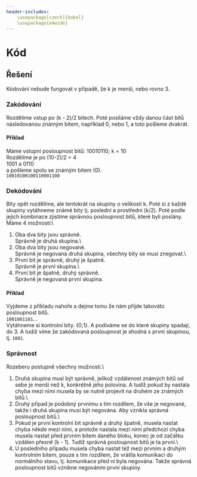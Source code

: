 ```yaml
---
header-includes:
	\usepackage[czech]{babel}
	\usepackage{a4wide}
---
```

# Kód
## Řešení
Kódování nebude fungovat v případě, že k je menší, nebo rovno 3.

### Zakódování
Rozdělíme vstup po (k - 2)/2 bitech. Poté posíláme vždy danou část bitů následovanou známým bitem, například 0, nebo 1, 
a toto pošleme dvakrát.

#### Příklad
Máme vstupní posloupnost bitů: 10010110; k = 10\
Rozdělíme je po (10-2)/2 = 4\
1001 a 0110\
a pošleme spolu se známým bitem (0).\
`10010100100110001100`

### Dekódování
Bity opět rozdělíme, ale tentokrát na skupiny o velikosti k. Poté si z každé skupiny vytáhneme známé bity tj. poslední 
a prostřední (k/2). Poté podle jejich kombinace zjistíme správnou posloupnost bitů, které byli poslány. Máme 
4 možnosti:\
1. Oba dva bity jsou správně.\
Správně je druhá skupina.\
2. Oba dva bity jsou negované.\
Správně je negovaná druhá skupina, všechny bity se musí znegovat.\
3. První bit je správně, druhý je špatně.\
Správně je první skupina.\
4. První bit je špatně, druhý správně.\
Správně je negovaná první skupina.

#### Příklad
Vyjdeme z příkladu nahoře a dejme tomu že nám přijde takováto posloupnost bitů.\
`1001001101`...\
Vytáhneme si kontrolní bity. {0;1}. A podíváme se do které skupiny spadají, do 3. A tudíž víme že zakódovaná posloupnost 
je shodná s první skupinou, tj. `1001`.

### Správnost
Rozeberu postupně všechny možnosti.\
1. Druhá skupina musí být správně, jelikož vzdálenost známých bitů od sebe je menší než k, konkrétně jeho polovina. 
   A tudíž pokud by nastala chyba mezi nimi musela by se nutně projevit na druhém ze známých bitů.\
2. Druhý případ je podobný prvnímu s tím rozdílem, že vše je negované, takže i druhá skupina musí být negována. Aby 
   vznikla správná posloupnost bitů.\
3. Pokud je první kontrolní bit správně a druhý špatně, musela nastat chyba někde mezi nimi, a protože nastala mezi nimi 
   předchozí chyba musela nastat před prvním bitem daného bloku, konec je od začátku vzdálen přesně (k - 1). Tudíž 
   správná posloupnost bitů je ta první.\
4. U posledního případu musela chyba nastat též mezi prvním a druhým kontrolním bitem, pouze s tím rozdílem, že vrátila 
   komunikaci do normálního stavu, tj. komunikace před ní byla negována. Takže správná posloupnost bitů vznikne 
   negováním první skupiny.
